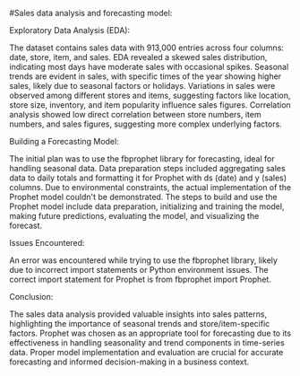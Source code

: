 #Sales data analysis and forecasting model:

Exploratory Data Analysis (EDA):

The dataset contains sales data with 913,000 entries across four columns: date, store, item, and sales.
EDA revealed a skewed sales distribution, indicating most days have moderate sales with occasional spikes.
Seasonal trends are evident in sales, with specific times of the year showing higher sales, likely due to seasonal factors or holidays.
Variations in sales were observed among different stores and items, suggesting factors like location, store size, inventory, and item popularity influence sales figures.
Correlation analysis showed low direct correlation between store numbers, item numbers, and sales figures, suggesting more complex underlying factors.

Building a Forecasting Model:

The initial plan was to use the fbprophet library for forecasting, ideal for handling seasonal data.
Data preparation steps included aggregating sales data to daily totals and formatting it for Prophet with ds (date) and y (sales) columns.
Due to environmental constraints, the actual implementation of the Prophet model couldn't be demonstrated.
The steps to build and use the Prophet model include data preparation, initializing and training the model, making future predictions, evaluating the model, and visualizing the forecast.

Issues Encountered:

An error was encountered while trying to use the fbprophet library, likely due to incorrect import statements or Python environment issues. The correct import statement for Prophet is from fbprophet import Prophet.


Conclusion:

The sales data analysis provided valuable insights into sales patterns, highlighting the importance of seasonal trends and store/item-specific factors.
Prophet was chosen as an appropriate tool for forecasting due to its effectiveness in handling seasonality and trend components in time-series data.
Proper model implementation and evaluation are crucial for accurate forecasting and informed decision-making in a business context.
